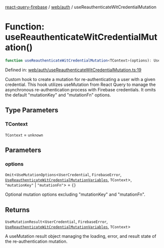 [react-query-firebase](../../../modules.md) / [web/auth](../index.md) / useReauthenticateWitCredentialMutation

# Function: useReauthenticateWitCredentialMutation()

```ts
function useReauthenticateWitCredentialMutation<TContext>(options): UseMutationResult<UserCredential, FirebaseError, UseReauthenticateWitCredentialMutationVariables, TContext>
```

Defined in: [web/auth/useReauthenticateWitCredentialMutation.ts:19](https://github.com/vpishuk/react-query-firebase/blob/09a15a5d938c4bdaa4fd86491bcf8ea41c16371f/web/auth/useReauthenticateWitCredentialMutation.ts#L19)

Custom hook to create a mutation for re-authenticating a user with a given credential.
This hook utilizes useMutation from React Query to manage the asynchronous re-authentication
process with Firebase credentials. It omits the default "mutationKey" and "mutationFn" options.

## Type Parameters

### TContext

`TContext` = `unknown`

## Parameters

### options

`Omit`\<`UseMutationOptions`\<`UserCredential`, `FirebaseError`, [`UseReauthenticateWitCredentialMutationVariables`](../type-aliases/UseReauthenticateWitCredentialMutationVariables.md), `TContext`\>, `"mutationKey"` \| `"mutationFn"`\> = `{}`

Optional mutation options excluding "mutationKey" and "mutationFn".

## Returns

`UseMutationResult`\<`UserCredential`, `FirebaseError`, [`UseReauthenticateWitCredentialMutationVariables`](../type-aliases/UseReauthenticateWitCredentialMutationVariables.md), `TContext`\>

A useMutation result object managing the loading, error, and result state of the re-authentication mutation.
